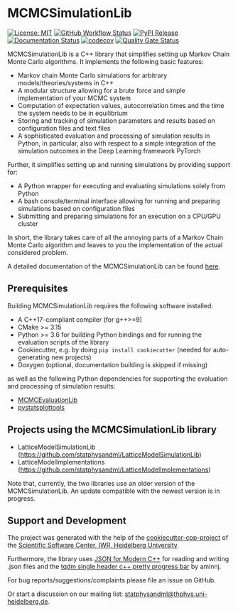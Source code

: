 MCMCSimulationLib
=================

[![License: MIT](https://img.shields.io/badge/License-MIT-yellow.svg)](https://opensource.org/licenses/MIT)
[![GitHub Workflow Status](https://img.shields.io/github/workflow/status/statphysandml/MCMCSimulationLib/CI)](https://github.com/statphysandml/MCMCSimulationLib/actions?query=workflow%3ACI)
[![PyPI Release](https://img.shields.io/pypi/v/MCMCSimulationLib.svg)](https://pypi.org/project/MCMCSimulationLib)
[![Documentation Status](https://readthedocs.org/projects/MCMCSimulationLib/badge/)](https://mcmcsimulationlib.readthedocs.io/)
[![codecov](https://codecov.io/gh/statphysandml/MCMCSimulationLib/branch/main/graph/badge.svg)](https://codecov.io/gh/statphysandml/MCMCSimulationLib)
[![Quality Gate Status](https://sonarcloud.io/api/project_badges/measure?project=statphysandml_MCMCSimulationLib&metric=alert_status)](https://sonarcloud.io/dashboard?id=statphysandml_MCMCSimulationLib)

MCMCSimulationLib is a C++ library that simplifies setting up Markov Chain Monte Carlo algorithms.
It implements the following basic features:

- Markov chain Monte Carlo simulations for arbitrary models/theories/systems in C++
- A modular structure allowing for a brute force and simple implementation of your MCMC system
- Computation of expectation values, autocorrelation times and the time the system needs to be in equilibrium
- Storing and tracking of simulation parameters and results based on configuration files and text files
- A sophisticated evaluation and processing of simulation results in Python, in particular, also with respect to a simple integration of the simulation outcomes in the Deep Learning framework PyTorch 

Further, it simplifies setting up and running simulations by providing support for:

- A Python wrapper for executing and evaluating simulations solely from Python
- A bash console/terminal interface allowing for running and preparing simulations based on configuration files
- Submitting and preparing simulations for an execution on a CPU/GPU cluster

In short, the library takes care of all the annoying parts of a Markov Chain Monte Carlo algorithm and leaves to you the implementation of the actual considered problem.

A detailed documentation of the MCMCSimulationLib can be found [here](https://mcmcsimulationlib.readthedocs.io/en/latest/).

Prerequisites
-------------

Building MCMCSimulationLib requires the following software installed:

* A C++17-compliant compiler (for g++>=9)
* CMake >= 3.15
* Python >= 3.6 for building Python bindings and for running the evaluation
  scripts of the library
* Cookiecutter, e.g. by doing ``pip install cookiecutter`` (needed for
  auto-generating new projects)
* Doxygen (optional, documentation building is skipped if missing)

as well as the following Python dependencies for supporting the evaluation and
processing of simulation results:

* [MCMCEvaluationLib](https://github.com/statphysandml/MCMCEvaluationLib)
* [pystatsplottools](https://github.com/statphysandml/pystatplottools)

Projects using the MCMCSimulationLib library
--------------------------------------------

- LatticeModelSimulationLib (https://github.com/statphysandml/LatticeModelSimulationLib)
- LatticeModelImplementations (https://github.com/statphysandml/LatticeModelImplementations)

Note that, currently, the two libraries use an older version of the MCMCSimulationLib. An update compatible with the newest version is in progress.

Support and Development
----------------------

The project was generated with the help of the [cookiecutter-cpp-project](https://github.com/ssciwr/cookiecutter-cpp-project) of the [Scientific Software Center, IWR, Heidelberg University](https://ssc.iwr.uni-heidelberg.de/).

Furthermore, the library uses [JSON for Modern C++](https://github.com/nlohmann/json) for reading and writing .json files and the [tqdm single header c++ pretty progress bar](https://github.com/aminnj/cpptqdm) by aminnj.

For bug reports/suggestions/complaints please file an issue on GitHub.

Or start a discussion on our mailing list: statphysandml@thphys.uni-heidelberg.de.
